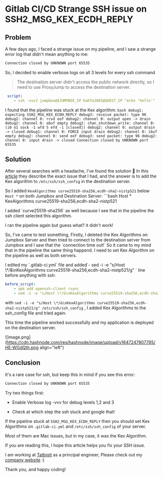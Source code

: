 # Gitlab CI/CD Strange SSH issue on SSH2_MSG_KEX_ECDH_REPLY

## Problem

A few days ago, I faced a strange issue on my pipeline, and I saw a strange error log that didn't mean anything to me:

```bash
Connection closed by UNKNOWN port 65535
```

So, I decided to enable verbose logs on all 3 levels for every ssh command

> The destination server didn't access the public network directly, so I need to use ProxyJump to access the destination server.

```yaml
 script:
    - ssh -vvvJ jumpbox@$JUMPBOX_IP bahfo2683@$DEST_IP "echo 'hello'"
```

I found that the pipeline was stuck at the Kex algorithm: `bash debug1: expecting SSH2_MSG_KEX_ECDH_REPLY debug3: receive packet: type 96 debug2: channel 0: rcvd eof debug2: channel 0: output open -> drain debug2: channel 0: obuf empty debug2: chan_shutdown_write: channel 0: (i0 o1 sock -1 wfd 5 efd -1 [closed]) debug2: channel 0: output drain -> closed debug1: channel 0: FORCE input drain debug2: channel 0: ibuf empty debug2: channel 0: send eof debug3: send packet: type 96 debug2: channel 0: input drain -> closed Connection closed by UNKNOWN port 65535`

## Solution

After several searches with a headache, I've found the solution 🎉 In this [article](https://www.seei.biz/ssh-fails-to-connect-with-debug1-expecting-ssh2_msg_kex_ecdh_reply/) they describe the exact issue that I had, and the answer is to add the Kex algorithm to `/etc/ssh/ssh_config` in the destination server.

So I added `KexAlgorithms curve25519-sha256,ecdh-sha2-nistp521` below `Host *` on both Jumpbox and Destination Server: \`\`\`bash Host \* KexAlgorithms curve25519-sha256,ecdh-sha2-nistp521

I added \`curve25519-sha256\` as well because I see that in the pipeline the ssh client selected this algorithm.

I ran the pipeline again but guess what? it didn't work!

So, I've came to test something, Firstly, I deleted the Kex Algorithms on Jumpbox Server and then tried to connect to the destination server from Jumpbox and I saw that the \`connection time out!\` So it came to my mind that in the pipeline the same thing happend. I need to set Kex Algorithm on the pipeline as well as both servers.

I edited my \`.gitlab-ci.yml\` file and added\`- sed -i -e "s/Host \\\*/&\\nKexAlgorithms curve25519-sha256,ecdh-sha2-nistp521/g" \` line before anything with ssh:

```yaml
before_script:
    - apk add openssh-client rsync
    - sed -i -e "s/Host \*/&\nKexAlgorithms curve25519-sha256,ecdh-sha2-nistp521/g"  /etc/ssh/ssh_config
```

with `sed -i -e "s/Host \*/&\nKexAlgorithms curve25519-sha256,ecdh-sha2-nistp521/g" /etc/ssh/ssh_config` , I added Kex Algorithms to the ssh\_config file and tried again.

This time the pipeline worked successfully and my application is deployed on the destination server.

![image.png](https://cdn.hashnode.com/res/hashnode/image/upload/v1647247807785/HE-WGdQth.png align="left")

## Conclusion

It's a rare case for ssh, but keep this in mind if you see this error:

```bash
Connection closed by UNKNOWN port 65535
```

Try two things first:

* Enable Verbose log -vvv for debug levels 1,2 and 3
    
* Check at which step the ssh stuck and google that!
    

If the pipeline stuck at `SSH2_MSG_KEX_ECDH_REPLY` then you should set Kex Algorithms on `.gitlab-ci.yml` and `/etc/ssh/ssh_config` of your server.

Most of them are Mac issues, but in my case, it was the Kex Algorithm.

If you are reading this, I hope this article helps you fix your SSH issue.

I am working at [Tatbiqit](https://tatbiqit.com) as a principal engineer, Please check out my [company website](https://tatbiqit.com) :)

Thank you, and happy coding!